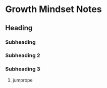# Growth Mindset Notes
## Heading
### Subheading
### Subheading 2
### Subheading 3
<ol>
  <li>jumprope</li>
